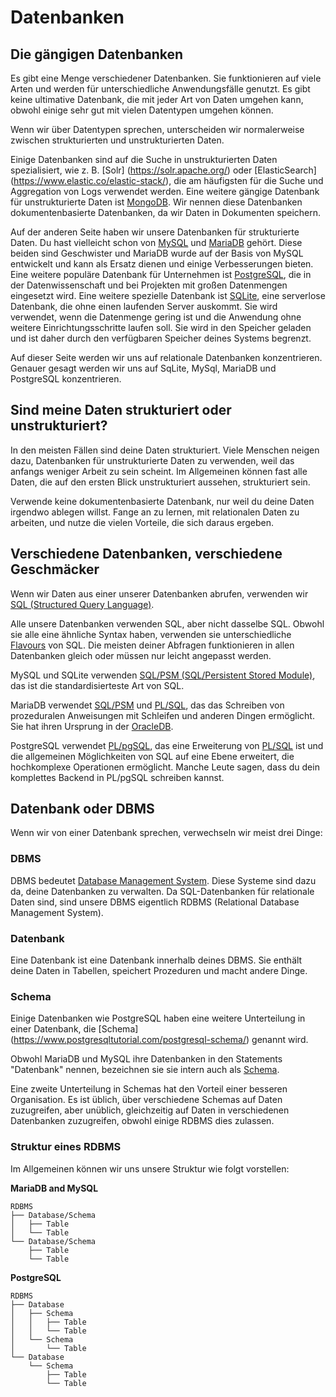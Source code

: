 # Datenbanken

## Die gängigen Datenbanken

Es gibt eine Menge verschiedener Datenbanken. 
Sie funktionieren auf viele Arten und werden für unterschiedliche Anwendungsfälle genutzt.
Es gibt keine ultimative Datenbank, die mit jeder Art von Daten umgehen kann, obwohl einige sehr gut mit vielen Datentypen umgehen können.

Wenn wir über Datentypen sprechen, unterscheiden wir normalerweise zwischen strukturierten und unstrukturierten Daten.

Einige Datenbanken sind auf die Suche in unstrukturierten Daten spezialisiert, wie z. B. [Solr] (https://solr.apache.org/) oder [ElasticSearch] (https://www.elastic.co/elastic-stack/), die am häufigsten für die Suche und Aggregation von Logs verwendet werden.
Eine weitere gängige Datenbank für unstrukturierte Daten ist [MongoDB](https://www.mongodb.com/).
Wir nennen diese Datenbanken dokumentenbasierte Datenbanken, da wir Daten in Dokumenten speichern.

Auf der anderen Seite haben wir unsere Datenbanken für strukturierte Daten. Du hast vielleicht schon von [MySQL](https://www.mysql.com/) und [MariaDB](https://mariadb.org/) gehört.
Diese beiden sind Geschwister und MariaDB wurde auf der Basis von MySQL entwickelt und kann als Ersatz dienen und einige Verbesserungen bieten.
Eine weitere populäre Datenbank für Unternehmen ist [PostgreSQL](https://www.postgresql.org/), die in der Datenwissenschaft und bei Projekten mit großen Datenmengen eingesetzt wird.
Eine weitere spezielle Datenbank ist [SQLite](https://www.sqlite.org), eine serverlose Datenbank, die ohne einen laufenden Server auskommt.
Sie wird verwendet, wenn die Datenmenge gering ist und die Anwendung ohne weitere Einrichtungsschritte laufen soll. 
Sie wird in den Speicher geladen und ist daher durch den verfügbaren Speicher deines Systems begrenzt.

Auf dieser Seite werden wir uns auf relationale Datenbanken konzentrieren.
Genauer gesagt werden wir uns auf SqLite, MySql, MariaDB und PostgreSQL konzentrieren.

## Sind meine Daten strukturiert oder unstrukturiert?

In den meisten Fällen sind deine Daten strukturiert.
Viele Menschen neigen dazu, Datenbanken für unstrukturierte Daten zu verwenden, weil das anfangs weniger Arbeit zu sein scheint.
Im Allgemeinen können fast alle Daten, die auf den ersten Blick unstrukturiert aussehen, strukturiert sein.

Verwende keine dokumentenbasierte Datenbank, nur weil du deine Daten irgendwo ablegen willst.
Fange an zu lernen, mit relationalen Daten zu arbeiten, und nutze die vielen Vorteile, die sich daraus ergeben.

## Verschiedene Datenbanken, verschiedene Geschmäcker

Wenn wir Daten aus einer unserer Datenbanken abrufen, verwenden wir [SQL (Structured Query Language)](https://en.wikipedia.org/wiki/SQL).

Alle unsere Datenbanken verwenden SQL, aber nicht dasselbe SQL.
Obwohl sie alle eine ähnliche Syntax haben, verwenden sie unterschiedliche [Flavours](https://en.wikipedia.org/wiki/SQL#Procedural_extensions) von SQL.
Die meisten deiner Abfragen funktionieren in allen Datenbanken gleich oder müssen nur leicht angepasst werden.

MySQL und SQLite verwenden [SQL/PSM (SQL/Persistent Stored Module)](https://en.wikipedia.org/wiki/SQL/PSM), das ist die standardisierteste Art von SQL.

MariaDB verwendet [SQL/PSM](https://en.wikipedia.org/wiki/SQL/PSM) und [PL/SQL](https://en.wikipedia.org/wiki/PL/SQL), das das Schreiben von prozeduralen Anweisungen mit Schleifen und anderen Dingen ermöglicht.
Sie hat ihren Ursprung in der [OracleDB](https://www.oracle.com/database/).

PostgreSQL verwendet [PL/pgSQL](https://en.wikipedia.org/wiki/PL/pgSQL), das eine Erweiterung von [PL/SQL](https://en.wikipedia.org/wiki/PL/SQL) ist und die allgemeinen Möglichkeiten von SQL auf eine Ebene erweitert, die hochkomplexe Operationen ermöglicht.
Manche Leute sagen, dass du dein komplettes Backend in PL/pgSQL schreiben kannst.

## Datenbank oder DBMS

Wenn wir von einer Datenbank sprechen, verwechseln wir meist drei Dinge:

### DBMS

DBMS bedeutet [Database Management System](https://en.wikipedia.org/wiki/Database#Database_management_system). 
Diese Systeme sind dazu da, deine Datenbanken zu verwalten.
Da SQL-Datenbanken für relationale Daten sind, sind unsere DBMS eigentlich RDBMS (Relational Database Management System).

### Datenbank

Eine Datenbank ist eine Datenbank innerhalb deines DBMS.
Sie enthält deine Daten in Tabellen, speichert Prozeduren und macht andere Dinge.

### Schema

Einige Datenbanken wie PostgreSQL haben eine weitere Unterteilung in einer Datenbank, die [Schema] (https://www.postgresqltutorial.com/postgresql-schema/) genannt wird.

Obwohl MariaDB und MySQL ihre Datenbanken in den Statements "Datenbank" nennen, bezeichnen sie sie intern auch als [Schema](https://www.tutorialspoint.com/difference-between-schema-and-database-in-mysql).

Eine zweite Unterteilung in Schemas hat den Vorteil einer besseren Organisation. 
Es ist üblich, über verschiedene Schemas auf Daten zuzugreifen, aber unüblich, gleichzeitig auf Daten in verschiedenen Datenbanken zuzugreifen, obwohl einige RDBMS dies zulassen.

### Struktur eines RDBMS

Im Allgemeinen können wir uns unsere Struktur wie folgt vorstellen:

**MariaDB and MySQL**

```
RDBMS
├── Database/Schema
│   ├── Table
│   └── Table
└── Database/Schema
    ├── Table
    └── Table
```

**PostgreSQL**

```
RDBMS
├── Database
│   ├── Schema
│   │   ├── Table
│   │   └── Table
│   └── Schema
│       └── Table
└── Database
    └── Schema
        ├── Table
        └── Table
```
